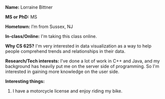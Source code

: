 **Name:** Lorraine Bittner

**MS or PhD:** MS

**Hometown:** I’m from Sussex, NJ

**In-class/Online:** I'm taking this class online.

**Why CS 625?** I'm very interested in data visualization as a way to help people comprehend trends and relationships in their data.

**Research/Tech interests:** I've done a lot of work in C++ and Java, and my background has heavily put me on the server side of programming. So I'm interested in gaining more knowledge on the user side.

**Interesting things:**

  1. I have a motorcycle license and enjoy riding my bike. 
